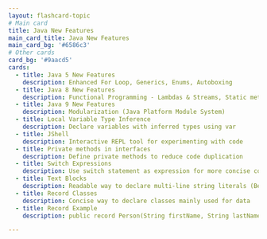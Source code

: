 ```yaml
---
layout: flashcard-topic
# Main card
title: Java New Features
main_card_title: Java New Features
main_card_bg: '#6586c3'
# Other cards
card_bg: '#9aacd5'
cards:
  - title: Java 5 New Features
    description: Enhanced For Loop, Generics, Enums, Autoboxing
  - title: Java 8 New Features
    description: Functional Programming - Lambdas & Streams, Static methods in interface
  - title: Java 9 New Features
    description: Modularization (Java Platform Module System)
  - title: Local Variable Type Inference
    description: Declare variables with inferred types using var
  - title: JShell
    description: Interactive REPL tool for experimenting with code
  - title: Private methods in interfaces
    description: Define private methods to reduce code duplication
  - title: Switch Expressions
    description: Use switch statement as expression for more concise code
  - title: Text Blocks
    description: Readable way to declare multi-line string literals (Between """ and """)
  - title: Record Classes
    description: Concise way to declare classes mainly used for data
  - title: Record Example
    description: public record Person(String firstName, String lastName, int age) { }

---
```


